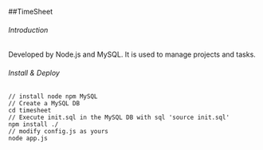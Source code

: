##TimeSheet

###### Introduction
Developed by Node.js and MySQL. It is used to manage projects and tasks.

###### Install & Deploy
    // install node npm MySQL  
    // Create a MySQL DB
    cd timesheet
    // Execute init.sql in the MySQL DB with sql 'source init.sql'
	npm install ./
	// modify config.js as yours
    node app.js
